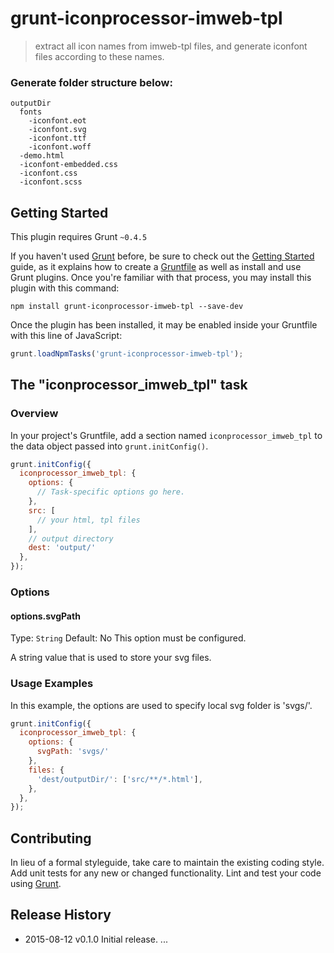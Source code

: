 # grunt-iconprocessor-imweb-tpl

> extract all icon names from imweb-tpl files, and generate iconfont files according to these names.
### Generate folder structure below:
```
outputDir
  fonts
    -iconfont.eot
    -iconfont.svg
    -iconfont.ttf
    -iconfont.woff
  -demo.html
  -iconfont-embedded.css
  -iconfont.css
  -iconfont.scss
```


## Getting Started
This plugin requires Grunt `~0.4.5`

If you haven't used [Grunt](http://gruntjs.com/) before, be sure to check out the [Getting Started](http://gruntjs.com/getting-started) guide, as it explains how to create a [Gruntfile](http://gruntjs.com/sample-gruntfile) as well as install and use Grunt plugins. Once you're familiar with that process, you may install this plugin with this command:

```shell
npm install grunt-iconprocessor-imweb-tpl --save-dev
```

Once the plugin has been installed, it may be enabled inside your Gruntfile with this line of JavaScript:

```js
grunt.loadNpmTasks('grunt-iconprocessor-imweb-tpl');
```

## The "iconprocessor_imweb_tpl" task

### Overview
In your project's Gruntfile, add a section named `iconprocessor_imweb_tpl` to the data object passed into `grunt.initConfig()`.

```js
grunt.initConfig({
  iconprocessor_imweb_tpl: {
    options: {
      // Task-specific options go here.
    },
    src: [
      // your html, tpl files
    ],
    // output directory
    dest: 'output/'
  },
});
```

### Options

#### options.svgPath
Type: `String`
Default: No
This option must be configured.

A string value that is used to store your svg files.

### Usage Examples

In this example, the options are used to specify local svg folder is 'svgs/'.

```js
grunt.initConfig({
  iconprocessor_imweb_tpl: {
    options: {
      svgPath: 'svgs/'
    },
    files: {
      'dest/outputDir/': ['src/**/*.html'],
    },
  },
});
```

## Contributing
In lieu of a formal styleguide, take care to maintain the existing coding style. Add unit tests for any new or changed functionality. Lint and test your code using [Grunt](http://gruntjs.com/).

## Release History
* 2015-08-12  v0.1.0  Initial release.
...
